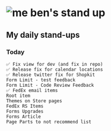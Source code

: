 # ![me](https://avatars2.githubusercontent.com/u/5232044?s=50&v=4) ben's stand up

## My daily stand-ups

### Today

    ✅ Fix view for dev (and fix in repo)
    ✅ Release fix for calendar locations
    ✅ Release twitter fix for Shopkit
    Form Limit - test feedback
    Form Limit - Code Review Feedback
    ✅ FedEx email items
    Root item
    Themes on Store pages
    FedEx RS Items
    Forms Upgrades
    Forms Article
    Page Parts to not recommend list 
